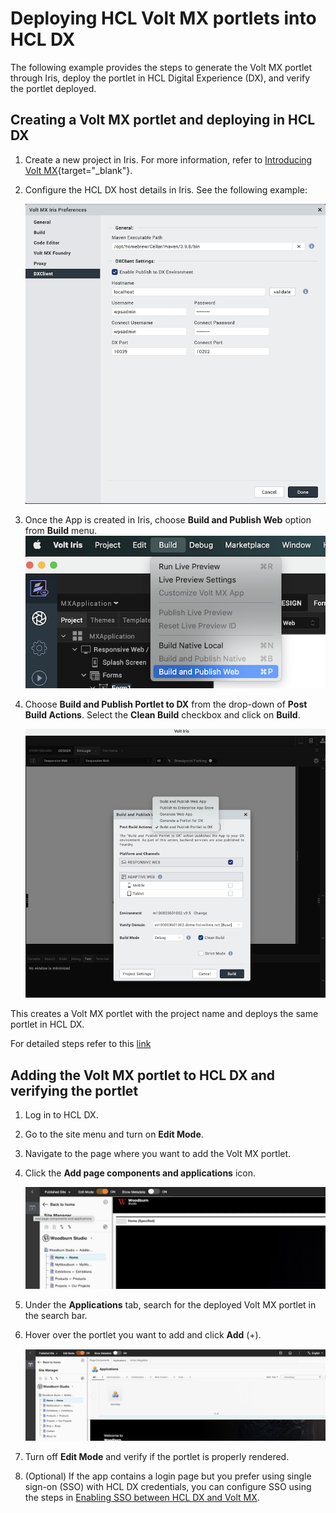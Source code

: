 
# Deploying HCL Volt MX portlets into HCL DX

The following example provides the steps to generate the Volt MX portlet through Iris, deploy the portlet in HCL Digital Experience (DX), and verify the portlet deployed.

## Creating a Volt MX portlet and deploying in HCL DX

1. Create a new project in Iris. For more information, refer to [Introducing Volt MX](https://opensource.hcltechsw.com/volt-mx-docs/docs/documentation/index.html){target="_blank"}.

2. Configure the HCL DX host details in Iris. See the following example:

    ![alt text](image1.png)

3. Once the App is created in Iris, choose **Build and Publish Web** option from **Build** menu.
    ![alt text](image5.png)

4. Choose **Build and Publish Portlet to DX** from the drop-down of **Post Build Actions**. Select the **Clean Build** checkbox and click on **Build**.
    
    ![alt text](image2.png)

This creates a Volt MX portlet with the project name and deploys the same portlet in HCL DX.

For detailed steps refer to this [link](https://opensource.hcltechsw.com/volt-mx-docs/95/docs/documentation/Iris/iris_user_guide/Content/WebPublish.html#publish-a-portlet-for-dx) 


## Adding the Volt MX portlet to HCL DX and verifying the portlet
1. Log in to HCL DX.

2. Go to the site menu and turn on **Edit Mode**.

3. Navigate to the page where you want to add the Volt MX portlet.

4. Click the **Add page components and applications** icon.

    ![alt text](image3.png)

5. Under the **Applications** tab, search for the deployed Volt MX portlet in the search bar.

6. Hover over the portlet you want to add and click **Add** (+). 

    ![alt text](image4.png)

7. Turn off **Edit Mode** and verify if the portlet is properly rendered. 

8. (Optional) If the app contains a login page but you prefer using single sign-on (SSO) with HCL DX credentials, you can configure SSO using the steps in [Enabling SSO between HCL DX and Volt MX](../configuration/index.md#enabling-sso-between-hcl-dx-and-volt-mx).

